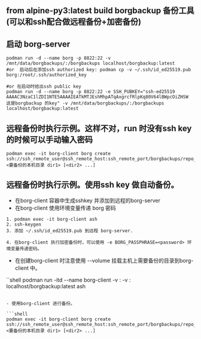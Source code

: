 ## from alpine-py3:latest build borgbackup 备份工具(可以和ssh配合做远程备份+加密备份)

## 启动 borg-server

```shell
podman run -d --name borg -p 8822:22 -v /mnt/data/borgbackups/:/borgbackups localhost/borgbackup:latest
#or  启动后在添加ssh authorized key: podman cp -v ~/.ssh/id_ed25519.pub borg:/root/.ssh/authorized_key

#or 在启动时给出ssh public key
podman run -d --name borg -p 8822:22 -e SSH_PUBKEY="ssh-ed25519 AAAAC3NzaC1lZDI1NTE5AAAAIEATkMTJEshMhpATqAxgrcfRlpKq80V64lBWpcOiZHSW 这是borgbackup 的key" -v /mnt/data/borgbackups/:/borgbackups localhost/borgbackup:latest
```


## 远程备份时执行示例。这样不对，run 时没有ssh key的时候可以手动输入密码

```shell
podman exec -it borg-client borg create ssh://ssh_remote_user@ssh_remote_host:ssh_remote_port/borgbackups/repo_name <要备份的本机目录 dir1> [<dir2> ...]

```

## 远程备份时执行示例。使用ssh key 做自动备份。

- 在borg-client 容器中生成sshkey 并添加到远程的borg-server
- 在borg-client 使用环境变量传递 borg 密码

```shell
1. podman exec -it borg-client ash
2. ssh-keygen 
3. 添加 ~/.ssh/id_ed25519.pub 到远程 borg-server.

4. 在borg-client 执行加密备份时，可以使用 -e BORG_PASSPHRASE=<password> 环境变量传递密码。
```

- 在创建borg-client 时注意使用 --volume 挂载主机上需要备份的目录到borg-client 中。

``shell
podman run -itd --name borg-client -v <host dir1>:<dir1> -v <host dir2>:<dir2> localhost/borgbackup:latest ash
```

- 使用borg-client 进行备份。

```shell
podman exec -it borg-client borg create ssh://ssh_remote_user@ssh_remote_host:ssh_remote_port/borgbackups/repo_name <要备份的本机目录 dir1> [<dir2> ...]

```

